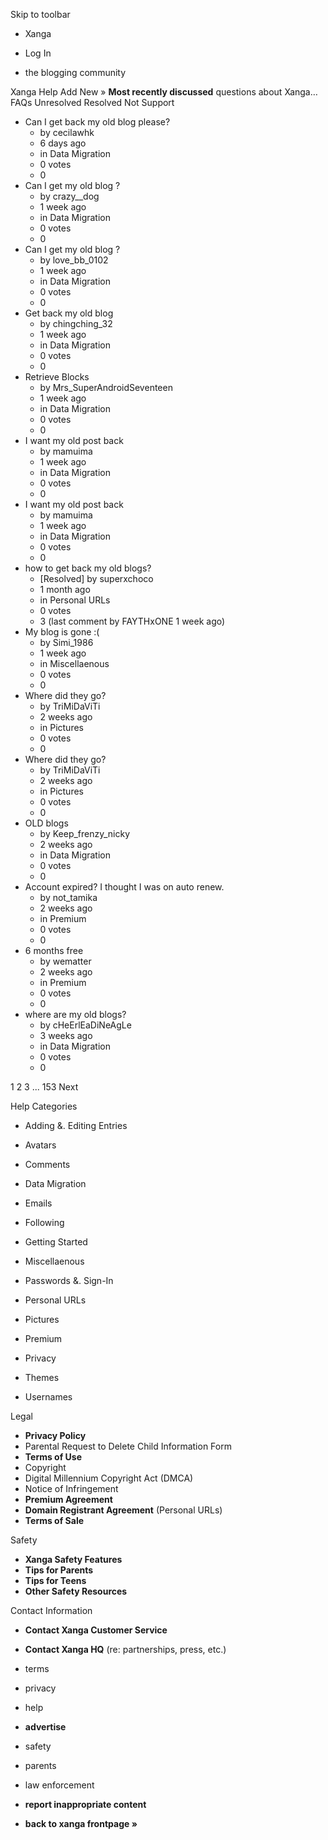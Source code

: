 Skip to toolbar

*   Xanga

*   Log In

*   the blogging community

Xanga Help Add New » **Most recently discussed** questions about Xanga… FAQs Unresolved Resolved Not Support

*   Can I get back my old blog please?
    *   by cecilawhk
    *   6 days ago
    *   in Data Migration
    *   0 votes
    *   0
*   Can I get my old blog ?
    *   by crazy\_\_dog
    *   1 week ago
    *   in Data Migration
    *   0 votes
    *   0
*   Can I get my old blog ?
    *   by love\_bb\_0102
    *   1 week ago
    *   in Data Migration
    *   0 votes
    *   0
*   Get back my old blog
    *   by chingching\_32
    *   1 week ago
    *   in Data Migration
    *   0 votes
    *   0
*   Retrieve Blocks
    *   by Mrs\_SuperAndroidSeventeen
    *   1 week ago
    *   in Data Migration
    *   0 votes
    *   0
*   I want my old post back
    *   by mamuima
    *   1 week ago
    *   in Data Migration
    *   0 votes
    *   0
*   I want my old post back
    *   by mamuima
    *   1 week ago
    *   in Data Migration
    *   0 votes
    *   0
*   how to get back my old blogs?
    *   \[Resolved\] by superxchoco
    *   1 month ago
    *   in Personal URLs
    *   0 votes
    *   3 (last comment by FAYTHxONE 1 week ago)
*   My blog is gone :(
    *   by Simi\_1986
    *   1 week ago
    *   in Miscellaenous
    *   0 votes
    *   0
*   Where did they go?
    *   by TriMiDaViTi
    *   2 weeks ago
    *   in Pictures
    *   0 votes
    *   0
*   Where did they go?
    *   by TriMiDaViTi
    *   2 weeks ago
    *   in Pictures
    *   0 votes
    *   0
*   OLD blogs
    *   by Keep\_frenzy\_nicky
    *   2 weeks ago
    *   in Data Migration
    *   0 votes
    *   0
*   Account expired? I thought I was on auto renew.
    *   by not\_tamika
    *   2 weeks ago
    *   in Premium
    *   0 votes
    *   0
*   6 months free
    *   by wematter
    *   2 weeks ago
    *   in Premium
    *   0 votes
    *   0
*   where are my old blogs?
    *   by cHeErlEaDiNeAgLe
    *   3 weeks ago
    *   in Data Migration
    *   0 votes
    *   0

1 2 3 ... 153 Next

Help Categories

*   Adding &. Editing Entries
*   Avatars
*   Comments
*   Data Migration
*   Emails
*   Following
*   Getting Started
*   Miscellaenous

*   Passwords &. Sign-In
*   Personal URLs
*   Pictures
*   Premium
*   Privacy
*   Themes
*   Usernames

Legal

*   **Privacy Policy**
*   Parental Request to Delete Child Information Form
*   **Terms of Use**
*   Copyright
*   Digital Millennium Copyright Act (DMCA)
*   Notice of Infringement
*   **Premium Agreement**
*   **Domain Registrant Agreement** (Personal URLs)
*   **Terms of Sale**

Safety

*   **Xanga Safety Features**
*   **Tips for Parents**
*   **Tips for Teens**
*   **Other Safety Resources**

Contact Information

*   **Contact Xanga Customer Service**
*   **Contact Xanga HQ** (re: partnerships, press, etc.)

*   terms
*   privacy
*   help
*   **advertise**

*   safety
*   parents
*   law enforcement
*   **report inappropriate content**

*   **back to xanga frontpage »**